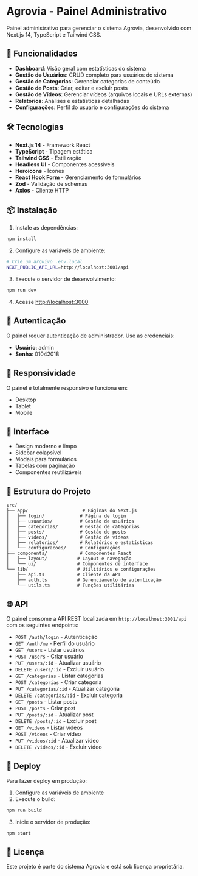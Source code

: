 # Agrovia - Painel Administrativo

Painel administrativo para gerenciar o sistema Agrovia, desenvolvido com Next.js 14, TypeScript e Tailwind CSS.

## 🚀 Funcionalidades

- **Dashboard**: Visão geral com estatísticas do sistema
- **Gestão de Usuários**: CRUD completo para usuários do sistema
- **Gestão de Categorias**: Gerenciar categorias de conteúdo
- **Gestão de Posts**: Criar, editar e excluir posts
- **Gestão de Vídeos**: Gerenciar vídeos (arquivos locais e URLs externas)
- **Relatórios**: Análises e estatísticas detalhadas
- **Configurações**: Perfil do usuário e configurações do sistema

## 🛠️ Tecnologias

- **Next.js 14** - Framework React
- **TypeScript** - Tipagem estática
- **Tailwind CSS** - Estilização
- **Headless UI** - Componentes acessíveis
- **Heroicons** - Ícones
- **React Hook Form** - Gerenciamento de formulários
- **Zod** - Validação de schemas
- **Axios** - Cliente HTTP

## 📦 Instalação

1. Instale as dependências:
```bash
npm install
```

2. Configure as variáveis de ambiente:
```bash
# Crie um arquivo .env.local
NEXT_PUBLIC_API_URL=http://localhost:3001/api
```

3. Execute o servidor de desenvolvimento:
```bash
npm run dev
```

4. Acesse [http://localhost:3000](http://localhost:3000)

## 🔐 Autenticação

O painel requer autenticação de administrador. Use as credenciais:

- **Usuário**: admin
- **Senha**: 01042018

## 📱 Responsividade

O painel é totalmente responsivo e funciona em:
- Desktop
- Tablet
- Mobile

## 🎨 Interface

- Design moderno e limpo
- Sidebar colapsível
- Modais para formulários
- Tabelas com paginação
- Componentes reutilizáveis

## 🔧 Estrutura do Projeto

```
src/
├── app/                    # Páginas do Next.js
│   ├── login/             # Página de login
│   ├── usuarios/          # Gestão de usuários
│   ├── categorias/        # Gestão de categorias
│   ├── posts/             # Gestão de posts
│   ├── videos/            # Gestão de vídeos
│   ├── relatorios/        # Relatórios e estatísticas
│   └── configuracoes/     # Configurações
├── components/            # Componentes React
│   ├── layout/           # Layout e navegação
│   └── ui/               # Componentes de interface
└── lib/                  # Utilitários e configurações
    ├── api.ts            # Cliente da API
    ├── auth.ts           # Gerenciamento de autenticação
    └── utils.ts          # Funções utilitárias
```

## 🌐 API

O painel consome a API REST localizada em `http://localhost:3001/api` com os seguintes endpoints:

- `POST /auth/login` - Autenticação
- `GET /auth/me` - Perfil do usuário
- `GET /users` - Listar usuários
- `POST /users` - Criar usuário
- `PUT /users/:id` - Atualizar usuário
- `DELETE /users/:id` - Excluir usuário
- `GET /categorias` - Listar categorias
- `POST /categorias` - Criar categoria
- `PUT /categorias/:id` - Atualizar categoria
- `DELETE /categorias/:id` - Excluir categoria
- `GET /posts` - Listar posts
- `POST /posts` - Criar post
- `PUT /posts/:id` - Atualizar post
- `DELETE /posts/:id` - Excluir post
- `GET /videos` - Listar vídeos
- `POST /videos` - Criar vídeo
- `PUT /videos/:id` - Atualizar vídeo
- `DELETE /videos/:id` - Excluir vídeo

## 🚀 Deploy

Para fazer deploy em produção:

1. Configure as variáveis de ambiente
2. Execute o build:
```bash
npm run build
```

3. Inicie o servidor de produção:
```bash
npm start
```

## 📄 Licença

Este projeto é parte do sistema Agrovia e está sob licença proprietária.